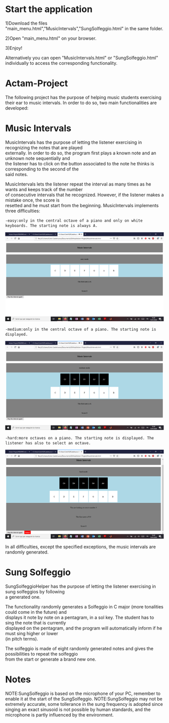 # Start the application

1)Download the files "main_menu.html","MusicIntervals","SungSolfeggio.html" in the same folder.

2)Open "main_menu.html" on your browser.

3)Enjoy!

Alternatively you can open "MusicIntervals.html" or "SungSolfeggio.html" individually to access the
corresponding functionality.


# Actam-Project

The following project has the purpose of helping music students exercising their ear to music intervals.
In order to do so, two main functionalities are developed:

# Music Intervals

MusicIntervals has the purpose of letting the listener exercising in recognizing the notes that are played      
externally. In order to do so, the program first plays a known note and an unknown note sequentially and          
the listener has to click on the button associated to the note he thinks is corresponding to the second of the    
said notes.                                                                                                       
                                                                                                                  
MusicIntervals lets the listener repeat the interval as many times as he wants and keeps track of the number      
of consecutive intervals that he recognized. However, if the listener makes a mistake once, the score is         
resetted and he must start from the beginning.
MusicIntervals implements three difficulties:                                                                     
                                                                                                                  
	-easy:only in the central octave of a piano and only on white keyboards. The starting note is always A.
![text alt](https://github.com/CharlieChaplin1947/Actam-Project/blob/master/images/EasyMode.png)
                                                                                                                  
	-medium:only in the central octave of a piano. The starting note is displayed.
![text alt](https://github.com/CharlieChaplin1947/Actam-Project/blob/master/images/MediumMode.png)

                                                                                                                  
	-hard:more octaves on a piano. The starting note is displayed. The listener has also to select an octave.
![text alt](https://github.com/CharlieChaplin1947/Actam-Project/blob/master/images/HardMode.png)

                                                                                                                  
In all difficulties, except the specified exceptions, the music intervals are randomly generated.                 
                                                                                                                  
                                                                                                                  
# Sung Solfeggio

SungSolfeggioHelper has the purpose of letting the listener exercising in sung solfeggios by following          
a generated one.                                                                                                  
                                                                                                                  
The functionality randomly generates a Solfeggio in C major (more tonalities could come in the future) and        
displays it note by note on a pentagram, in a sol key. The student has to sing the note that is currently         
displayed on the pentagram, and the program will automatically inform if he must sing higher or lower             
(in pitch terms).                                                                                                 
                                                                                                                  
The solfeggio is made of eight randomly generated notes and gives the possibilities to repeat the solfeggio       
from the start or generate a brand new one.                                                                       
                                                                                                                  
# Notes

NOTE:SungSolfeggio is based on the microphone of your PC, remember to enable it at the start of the SungSolfeggio.
NOTE:SungSolfeggio may not be extremely accurate, some tollerance in the sung frequency is adopted since singing
an exact sinusoid is not possible by human standards, and the microphone is partly influenced by the environment.
